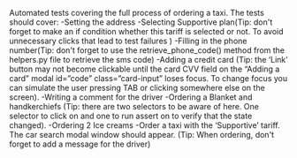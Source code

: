 Automated tests covering the full process of ordering a taxi. The tests should cover:
-Setting the address
-Selecting Supportive plan(Tip: don't forget to make an if condition whether this tariff is selected or not. To avoid unnecessary clicks that lead to test failures )
-Filling in the phone number(Tip: don't forget to use the retrieve_phone_code() method from the helpers.py file to retrieve the sms code)
-Adding a credit card (Tip: the ‘Link’ button may not become clickable until the card CVV field on the “Adding a card” modal id=”code” class=”card-input” loses focus. To change focus you can simulate the user pressing TAB or clicking somewhere else on the screen).
-Writing a comment for the driver
-Ordering a Blanket and handkerchiefs (Tip: there are two selectors to be aware of here. One selector to click on and one to run assert on to verify that the state changed).
-Ordering 2 Ice creams
-Order a taxi with the ‘Supportive’ tariff. The car search modal window should appear. (Tip: When ordering, don't forget to add a message for the driver)
